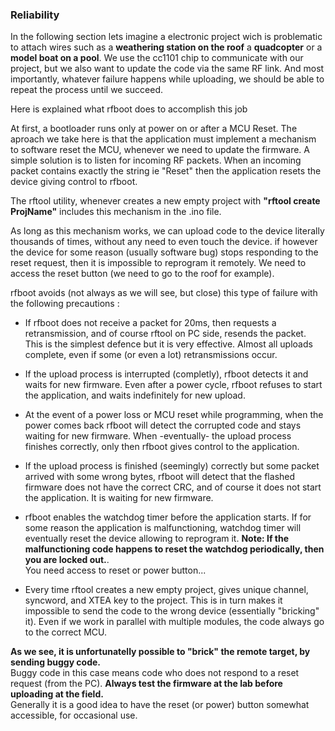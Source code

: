 ### Reliability

In the following section lets imagine a electronic project wich is problematic
to attach wires such as a **weathering station on the roof** a **quadcopter**
or a **model boat on a pool**. We use the cc1101 chip
to communicate with our  project, but we also want to update the code via the same RF link.
And most importantly, whatever failure happens while uploading, we should be able to
repeat the process until we succeed.

Here is explained what rfboot does to accomplish this job

At first, a bootloader runs only at power on or after a MCU Reset. The aproach we take here is
that the application must implement a mechanism to software reset the MCU, whenever
we need to update the firmware. A simple solution is to listen for incoming RF packets.
When an incoming packet contains exactly the string ie "Reset" then the application resets
the device giving control to rfboot.

The rftool utility, whenever creates a new empty project with **"rftool create ProjName"**
includes this mechanism in the .ino file.

As long as this mechanism works, we can upload code to the device literally thousands of
times, without any need to even touch the device. if however the device for some reason
(usually software bug)
stops responding to the reset request, then it is impossible to reprogram it remotely.
We need to access the reset button (we need to go to the roof for example).

rfboot avoids (not always as we will see, but close) this type of failure with the following precautions :

- If rfboot does not receive a packet for 20ms, then requests a retransmission, and of  course
rftool on PC side, resends the packet. This is the simplest defence but it is very
effective. Almost all uploads complete, even if some (or even a lot) retransmissions occur.

- If the upload process is interrupted (completly), rfboot detects it and waits for new firmware. Even
after a power cycle, rfboot refuses to start the application, and waits indefinitely for
new upload.

- At the event of a power loss or MCU reset while programming, when the power comes back rfboot
will detect the corrupted code and stays waiting for new firmware. When -eventually- the upload
process finishes correctly, only then rfboot gives control to the application.

- If the upload process is finished (seemingly) correctly but some packet arrived with some wrong bytes, rfboot
will detect that the flashed firmware does not have the correct CRC, and of course it does not start the application.
It is waiting for new firmware.

- rfboot enables the watchdog timer before the application starts. If for some reason the
application is malfunctioning, watchdog timer will eventually reset the device allowing to reprogram it.
**Note: If the malfunctioning code happens to reset the watchdog periodically, then you are locked out.**.<br/>
You need access to reset or power button...<br/>

- Every time rftool creates a new empty project, gives unique channel, syncword, and XTEA
key to the project. This is in turn makes it impossible to send the code to the wrong device (essentially "bricking" it).
Even if we work in parallel with multiple modules, the code always go to the correct MCU.

**As we see, it is unfortunatelly possible to "brick" the remote target, by sending buggy code.**<br/>
Buggy code in this case means code who does not respond to a reset request (from the PC).
**Always test the firmware at the lab before uploading at the field.** <br/>
Generally it is a good idea to have the reset (or power) button somewhat accessible, for occasional use.

